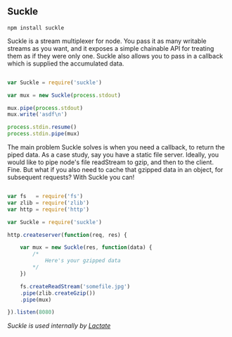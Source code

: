 ## Suckle

`npm install suckle`

Suckle is a stream multiplexer for node. You pass it as many writable streams as you want, and it exposes a simple chainable API for treating them as if they were only one. Suckle also allows you to pass in a callback which is supplied the accumulated data.

```js

var Suckle = require('suckle')

var mux = new Suckle(process.stdout)

mux.pipe(process.stdout)
mux.write('asdf\n')

process.stdin.resume()
process.stdin.pipe(mux)

```

The main problem Suckle solves is when you need a callback, to return the piped data. As a case study, say you have a static file server. Ideally, you would like to pipe node's file readStream to gzip, and then to the client. Fine. But what if you also need to cache that gzipped data in an object, for subsequent requests? With Suckle you can!

```js

var fs   = require('fs')
var zlib = require('zlib')
var http = require('http')

var Suckle = require('suckle')

http.createserver(function(req, res) {

    var mux = new Suckle(res, function(data) {
        /*
            Here's your gzipped data 
        */
    })

    fs.createReadStream('somefile.jpg')
    .pipe(zlib.createGzip())
    .pipe(mux)

}).listen(8080)


```

*Suckle is used internally by [Lactate](https://github.com/Weltschmerz/Lactate)*
